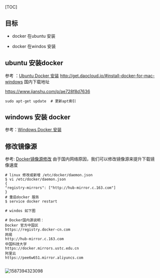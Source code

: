 [TOC]


## 目标

* docker  在ubuntu 安装

* docker  在windos 安装

 

## ubuntu 安装docker

参考 ：[Ubuntu Docker 安装](https://www.runoob.com/docker/ubuntu-docker-install.html)
http://get.daocloud.io/#install-docker-for-mac-windows  国内下载地址

https://www.jianshu.com/p/ae728f8d7636


```shell
sudo apt-get update  # 更新apt索引
```

## windows 安装 docker

参考：[Windows Docker 安装](https://www.runoob.com/docker/windows-docker-install.html)


## 修改镜像源
参考: [Docker镜像源修改]( https://blog.csdn.net/jixuju/article/details/80158493 )
由于国内网络原因，我们可以修改镜像源来提升下载镜像速度
```shell
# linux 修改或新增 /etc/docker/daemon.json
$ vi /etc/docker/daemon.json
{
"registry-mirrors": ["http://hub-mirror.c.163.com"]
}
# 重启docker 服务
$ service docker restart
 
# windos 如下图
 
# Docker国内源说明：
Docker 官方中国区
https://registry.docker-cn.com
网易
http://hub-mirror.c.163.com
中国科技大学
https://docker.mirrors.ustc.edu.cn
阿里云
https://pee6w651.mirror.aliyuncs.com
 
```

![1587394323098](index_files/1587394323098.png)
